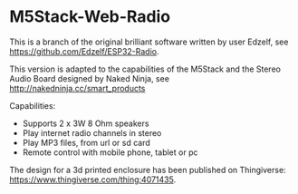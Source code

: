 # M5Stack-Web-Radio

This is a branch of the original brilliant software written by user Edzelf, see https://github.com/Edzelf/ESP32-Radio.

This version is adapted to the capabilities of the M5Stack and the Stereo Audio Board designed by Naked Ninja, see http://nakedninja.cc/smart_products

Capabilities:
- Supports 2 x 3W 8 Ohm speakers
- Play internet radio channels in stereo
- Play MP3 files, from url or sd card
- Remote control with mobile phone, tablet or pc

The design for a 3d printed enclosure has been published on Thingiverse: https://www.thingiverse.com/thing:4071435.



